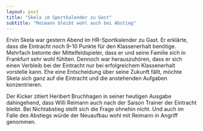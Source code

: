 ```yaml
---
layout: post
title: "Skela im Sportkalender zu Gast"
subtitle: "Reimann bleibt wohl auch bei Abstieg"
---
```


Ervin Skela war gestern Abend im HR-Sportkalender zu Gast. Er erklärte, dass die Eintracht noch 9-10 Punkte für den Klassenerhalt benötige. Mehrfach betonte der Mittelfeldspieler, dass er und seine Familie sich in Frankfurt sehr wohl fühlten. Dennoch war herauszuhören, dass er sich einen Verbleib bei der Eintracht nur bei erfolgreichem Klassenerhalt vorstelle kann. Ehe eine Entscheidung über seine Zukunft fällt, möchte Skela sich ganz auf die Eintracht und die anstehenden Aufgaben konzentrieren.

Der Kicker zitiert Heribert Bruchhagen in seiner heutigen Ausgabe dahingehend, dass Willi Reimann auch nach der Saison Trainer der Eintracht bleibt. Bei Nichtabstieg stellt sich die Frage ohnehin nicht. Und auch im Falle des Abstiegs würde der Neuaufbau wohl mit Reimann in Angriff genommen.
